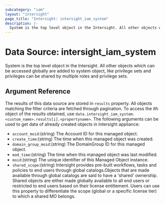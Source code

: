 ```yaml
---
subcategory: "iam"
layout: "intersight"
page_title: "Intersight: intersight_iam_system"
description: |-
  System is the top level object in the Intersight. All other objects which can be accessed globally are added to system object, like privilege sets and privileges can be shared by multiple roles and privilege sets.
---
```


# Data Source: intersight_iam_system
System is the top level object in the Intersight. All other objects which can be accessed globally are added to system object, like privilege sets and privileges can be shared by multiple roles and privilege sets.
## Argument Reference
The results of this data source are stored in `results` property.
All objects matching the filter criteria are fetched through pagination.
To access the ith object of the results obtained, use `data.intersight_iam_system.<custom_name>.results[i].<propertyname>`.
The following arguments can be used to get data of already created objects in Intersight appliance:
* `account_moid`:(string) The Account ID for this managed object. 
* `create_time`:(string) The time when this managed object was created. 
* `domain_group_moid`:(string) The DomainGroup ID for this managed object. 
* `mod_time`:(string) The time when this managed object was last modified. 
* `moid`:(string) The unique identifier of this Managed Object instance. 
* `shared_scope`:(string) Intersight provides pre-built workflows, tasks and policies to end users through global catalogs.Objects that are made available through global catalogs are said to have a 'shared' ownership. Shared objects are either made globally available to all end users or restricted to end users based on their license entitlement. Users can use this property to differentiate the scope (global or a specific license tier) to which a shared MO belongs. 
 